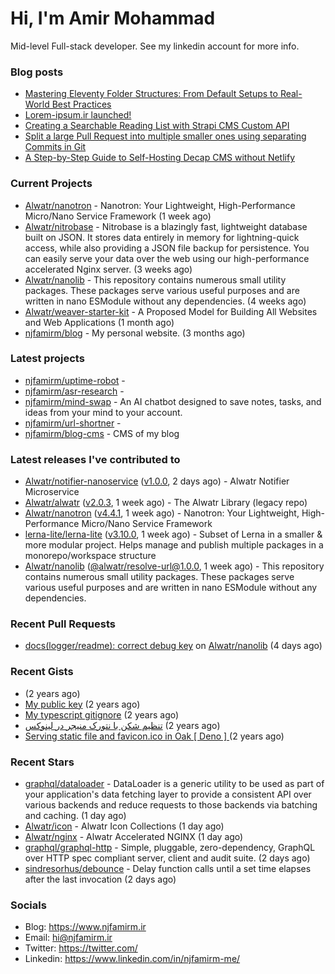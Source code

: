 # Hi, I'm Amir Mohammad

Mid-level Full-stack developer. See my linkedin account for more info.

### Blog posts

- [Mastering Eleventy Folder Structures: From Default Setups to Real-World Best Practices](https://www.njfamirm.ir/en/blog/eleventy-folder-structure-guide/)
- [Lorem-ipsum.ir launched!](https://www.njfamirm.ir/en/blog/lorem-ipsum-ir-launched/)
- [Creating a Searchable Reading List with Strapi CMS Custom API](https://www.njfamirm.ir/en/blog/strapi-custom-api/)
- [Split a large Pull Request into multiple smaller ones using separating Commits in Git](https://www.njfamirm.ir/en/blog/git-separate/)
- [A Step-by-Step Guide to Self-Hosting Decap CMS without Netlify](https://www.njfamirm.ir/en/blog/self-hosting-decap-cms/)


### Current Projects

- [Alwatr/nanotron](https://github.com/Alwatr/nanotron) - Nanotron: Your Lightweight, High-Performance Micro/Nano Service Framework (1 week ago)
- [Alwatr/nitrobase](https://github.com/Alwatr/nitrobase) - Nitrobase is a blazingly fast, lightweight database built on JSON. It stores data entirely in memory for lightning-quick access, while also providing a JSON file backup for persistence. You can easily serve your data over the web using our high-performance accelerated Nginx server. (3 weeks ago)
- [Alwatr/nanolib](https://github.com/Alwatr/nanolib) - This repository contains numerous small utility packages. These packages serve various useful purposes and are written in nano ESModule without any dependencies. (4 weeks ago)
- [Alwatr/weaver-starter-kit](https://github.com/Alwatr/weaver-starter-kit) - A Proposed Model for Building All Websites and Web Applications (1 month ago)
- [njfamirm/blog](https://github.com/njfamirm/blog) - My personal website. (3 months ago)

### Latest projects

- [njfamirm/uptime-robot](https://github.com/njfamirm/uptime-robot) - 
- [njfamirm/asr-research](https://github.com/njfamirm/asr-research) - 
- [njfamirm/mind-swap](https://github.com/njfamirm/mind-swap) - An AI chatbot designed to save notes, tasks, and ideas from your mind to your account.
- [njfamirm/url-shortner](https://github.com/njfamirm/url-shortner) - 
- [njfamirm/blog-cms](https://github.com/njfamirm/blog-cms) - CMS of my blog

### Latest releases I've contributed to

- [Alwatr/notifier-nanoservice](https://github.com/Alwatr/notifier-nanoservice) ([v1.0.0](https://github.com/Alwatr/notifier-nanoservice/releases/tag/v1.0.0), 2 days ago) - Alwatr Notifier Microservice
- [Alwatr/alwatr](https://github.com/Alwatr/alwatr) ([v2.0.3](https://github.com/Alwatr/alwatr/releases/tag/v2.0.3), 1 week ago) - The Alwatr Library (legacy repo)
- [Alwatr/nanotron](https://github.com/Alwatr/nanotron) ([v4.4.1](https://github.com/Alwatr/nanotron/releases/tag/v4.4.1), 1 week ago) - Nanotron: Your Lightweight, High-Performance Micro/Nano Service Framework
- [lerna-lite/lerna-lite](https://github.com/lerna-lite/lerna-lite) ([v3.10.0](https://github.com/lerna-lite/lerna-lite/releases/tag/v3.10.0), 1 week ago) - Subset of Lerna in a smaller &amp; more modular project. Helps manage and publish multiple packages in a monorepo/workspace structure
- [Alwatr/nanolib](https://github.com/Alwatr/nanolib) ([@alwatr/resolve-url@1.0.0](https://github.com/Alwatr/nanolib/releases/tag/%40alwatr/resolve-url%401.0.0), 1 week ago) - This repository contains numerous small utility packages. These packages serve various useful purposes and are written in nano ESModule without any dependencies.

### Recent Pull Requests

- [docs(logger/readme): correct debug key](https://github.com/Alwatr/nanolib/pull/158) on [Alwatr/nanolib](https://github.com/Alwatr/nanolib) (4 days ago)

### Recent Gists

- [](https://gist.github.com/022d07ecd84e69ad31ef0bcd32d86b59) (2 years ago)
- [My public key](https://gist.github.com/879f720c9ca74a0934ce571b7285ed34) (2 years ago)
- [My typescript gitignore](https://gist.github.com/6a40b1912daab3f91a02a7b53f3f76c3) (2 years ago)
- [تنظیم شکن با نتورک منیجر در لینوکس](https://gist.github.com/cc40c344e89bdcdf77085cbf1fc05162) (2 years ago)
- [Serving static file and favicon.ico in Oak [ Deno ] ](https://gist.github.com/9bcaca2b6a672e729c099193b4aafe9f) (2 years ago)

### Recent Stars

- [graphql/dataloader](https://github.com/graphql/dataloader) - DataLoader is a generic utility to be used as part of your application&#39;s data fetching layer to provide a consistent API over various backends and reduce requests to those backends via batching and caching. (1 day ago)
- [Alwatr/icon](https://github.com/Alwatr/icon) - Alwatr Icon Collections (1 day ago)
- [Alwatr/nginx](https://github.com/Alwatr/nginx) - Alwatr Accelerated NGINX (1 day ago)
- [graphql/graphql-http](https://github.com/graphql/graphql-http) - Simple, pluggable, zero-dependency, GraphQL over HTTP spec compliant server, client and audit suite. (2 days ago)
- [sindresorhus/debounce](https://github.com/sindresorhus/debounce) - Delay function calls until a set time elapses after the last invocation (2 days ago)

### Socials

- Blog: https://www.njfamirm.ir
- Email: hi@njfamirm.ir
- Twitter: https://twitter.com/
- Linkedin: https://www.linkedin.com/in/njfamirm-me/
